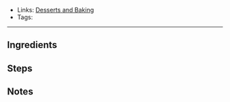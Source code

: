 - Links: [Desserts and Baking](Desserts%20and%20Baking.md)
- Tags: 

---

## Ingredients


## Steps


## Notes
